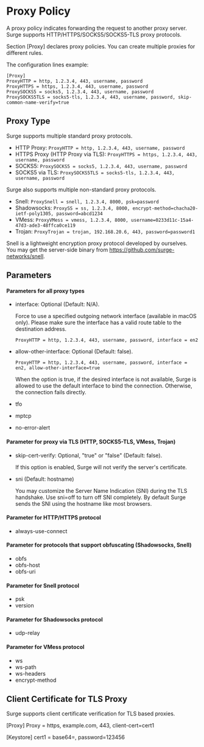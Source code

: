 # Proxy Policy

A proxy policy indicates forwarding the request to another proxy server. Surge supports HTTP/HTTPS/SOCKS5/SOCKS5-TLS proxy protocols.

Section [Proxy] declares proxy policies. You can create multiple proxies for different rules.

The configuration lines example:

```
[Proxy]
ProxyHTTP = http, 1.2.3.4, 443, username, password
ProxyHTTPS = https, 1.2.3.4, 443, username, password
ProxySOCKS5 = socks5, 1.2.3.4, 443, username, password
ProxySOCKS5TLS = socks5-tls, 1.2.3.4, 443, username, password, skip-common-name-verify=true
```

## Proxy Type

Surge supports multiple standard proxy protocols.

* HTTP Proxy: `ProxyHTTP = http, 1.2.3.4, 443, username, password`
* HTTPS Proxy (HTTP Proxy via TLS): `ProxyHTTPS = https, 1.2.3.4, 443, username, password`
* SOCKS5: `ProxySOCKS5 = socks5, 1.2.3.4, 443, username, password`
* SOCKS5 via TLS: `ProxySOCKS5TLS = socks5-tls, 1.2.3.4, 443, username, password`

Surge also supports multiple non-standard proxy protocols.

* Snell: `ProxySnell = snell, 1.2.3.4, 8000, psk=password`
* Shadowsocks: `ProxySS = ss, 1.2.3.4, 8000, encrypt-method=chacha20-ietf-poly1305, password=abcd1234`
* VMess: `ProxyVMess = vmess, 1.2.3.4, 8000, username=0233d11c-15a4-47d3-ade3-48ffca0ce119`
* Trojan: `ProxyTrojan = trojan, 192.168.20.6, 443, password=password1`

Snell is a lightweight encryption proxy protocol developed by ourselves. You may get the server-side binary from https://github.com/surge-networks/snell.



## Parameters

#### Parameters for all proxy types

* interface: Optional (Default: N/A).

	Force to use a specified outgoing network interface (available in macOS only). Please make sure the interface has a valid route table to the destination address.
	 
	```
	ProxyHTTP = http, 1.2.3.4, 443, username, password, interface = en2
	```

* allow-other-interface: Optional (Default: false).

	```
	ProxyHTTP = http, 1.2.3.4, 443, username, password, interface = en2, allow-other-interface=true
	```
	
	When the option is true, if the desired interface is not available, Surge is allowed to use the default interface to bind the connection. Otherwise, the connection fails directly.

* tfo

* mptcp

* no-error-alert

#### Parameter for proxy via TLS (HTTP, SOCKS5-TLS, VMess, Trojan)
* skip-cert-verify: Optional, "true" or "false" (Default: false).
  
	If this option is enabled, Surge will not verify the server's certificate.

* sni (Default: hostname)

	You may customize the Server Name Indication (SNI) during the TLS handshake. Use sni=off to turn off SNI completely. By default Surge sends the SNI using the hostname like most browsers.
	
#### Parameter for HTTP/HTTPS protocol

* always-use-connect


#### Parameter for protocols that support obfuscating (Shadowsocks, Snell)

* obfs
* obfs-host
* obfs-uri

#### Parameter for Snell protocol

* psk
* version


#### Parameter for Shadowsocks protocol

* udp-relay

#### Parameter for VMess protocol

* ws
* ws-path
* ws-headers
* encrypt-method

## Client Certificate for TLS Proxy

Surge supports client certificate verification for TLS based proxies.

[Proxy]
Proxy = https, example.com, 443, client-cert=cert1

[Keystore]
cert1 = base64=<P12 base64 string here>, password=123456


